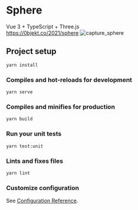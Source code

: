 # Sphere
Vue 3 + TypeScript + Three.js  
https://0bjekt.co/2021/sphere
![capture_sphere](https://user-images.githubusercontent.com/1344010/145430128-f7a7c88c-3854-426d-acc0-196a5fa6f73a.jpg)

## Project setup
```
yarn install
```

### Compiles and hot-reloads for development
```
yarn serve
```

### Compiles and minifies for production
```
yarn build
```

### Run your unit tests
```
yarn test:unit
```

### Lints and fixes files
```
yarn lint
```

### Customize configuration
See [Configuration Reference](https://cli.vuejs.org/config/).
